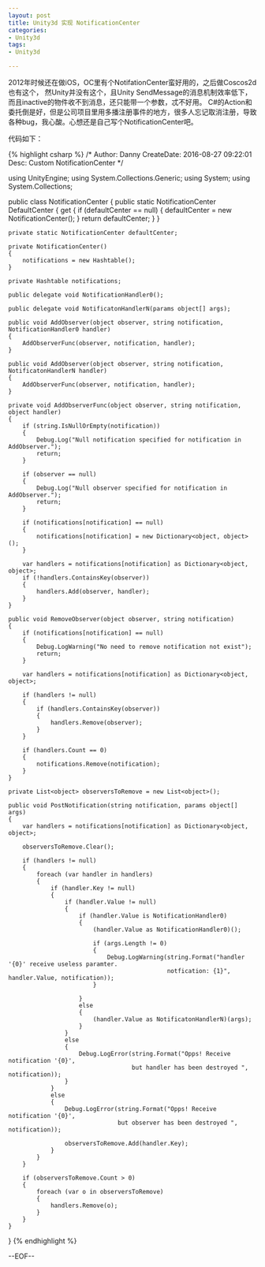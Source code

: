 ```yaml
---
layout: post
title: Unity3d 实现 NotificationCenter 
categories:
- Unity3d
tags:
- Unity3d

---
```

2012年时候还在做iOS，OC里有个NotifationCenter蛮好用的，之后做Coscos2d也有这个，
然Unity并没有这个，且Unity SendMessage的消息机制效率低下，而且inactive的物件收不到消息，还只能带一个参数，忒不好用。
C#的Action和委托倒是好，但是公司项目里用多播注册事件的地方，很多人忘记取消注册，导致各种bug，我心酸。心想还是自己写个NotificationCenter吧。

代码如下：

{% highlight csharp %}
/*
  Author: Danny
  CreateDate: 2016-08-27 09:22:01
  Desc: Custom NotificationCenter
*/

using UnityEngine;
using System.Collections.Generic;
using System;
using System.Collections;

public class NotificationCenter
{
	public static NotificationCenter DefaultCenter
	{
		get
		{
			if (defaultCenter == null)
			{
				defaultCenter = new NotificationCenter();
			}
			return defaultCenter;
		}
	}

	private static NotificationCenter defaultCenter;

	private NotificationCenter()
	{
		notifications = new Hashtable();
	}

	private Hashtable notifications;

	public delegate void NotificationHandler0();

	public delegate void NotificatonHandlerN(params object[] args);

	public void AddObserver(object observer, string notification, NotificationHandler0 handler)
	{
		AddObserverFunc(observer, notification, handler);
	}

	public void AddObserver(object observer, string notification, NotificatonHandlerN handler)
	{
		AddObserverFunc(observer, notification, handler);
	}

	private void AddObserverFunc(object observer, string notification, object handler)
	{
		if (string.IsNullOrEmpty(notification))
		{
			Debug.Log("Null notification specified for notification in AddObserver.");
			return;
		}

		if (observer == null)
		{
			Debug.Log("Null observer specified for notification in AddObserver.");
			return;
		}

		if (notifications[notification] == null)
		{
			notifications[notification] = new Dictionary<object, object>();
		}

		var handlers = notifications[notification] as Dictionary<object, object>;
		if (!handlers.ContainsKey(observer))
		{
			handlers.Add(observer, handler);
		}
	}

	public void RemoveObserver(object observer, string notification)
	{
		if (notifications[notification] == null)
		{
			Debug.LogWarning("No need to remove notification not exist");
			return;
		}

		var handlers = notifications[notification] as Dictionary<object, object>;

		if (handlers != null)
		{
			if (handlers.ContainsKey(observer))
			{
				handlers.Remove(observer);
			}
		}

		if (handlers.Count == 0)
		{
			notifications.Remove(notification);
		}
	}

	private List<object> observersToRemove = new List<object>();

	public void PostNotification(string notification, params object[] args)
	{
		var handlers = notifications[notification] as Dictionary<object, object>;

		observersToRemove.Clear();

		if (handlers != null)
		{
			foreach (var handler in handlers)
			{
				if (handler.Key != null)
				{
					if (handler.Value != null)
					{
						if (handler.Value is NotificationHandler0)
						{
							(handler.Value as NotificationHandler0)();

							if (args.Length != 0)
							{
								Debug.LogWarning(string.Format("handler '{0}' receive useless paramter. 
                                                 notfication: {1}", handler.Value, notification));
							}

						}
						else
						{
							(handler.Value as NotificatonHandlerN)(args);
						}
					}
					else
					{
						Debug.LogError(string.Format("Opps! Receive notification '{0}', 
                                       but handler has been destroyed ", notification));
					}
				}
				else
				{
					Debug.LogError(string.Format("Opps! Receive notification '{0}', 
                                   but observer has been destroyed ", notification));
                                   
					observersToRemove.Add(handler.Key);
				}
			}
		}

		if (observersToRemove.Count > 0)
		{
			foreach (var o in observersToRemove)
			{
				handlers.Remove(o);
			}
		}
	}
}
{% endhighlight %}


--EOF--						